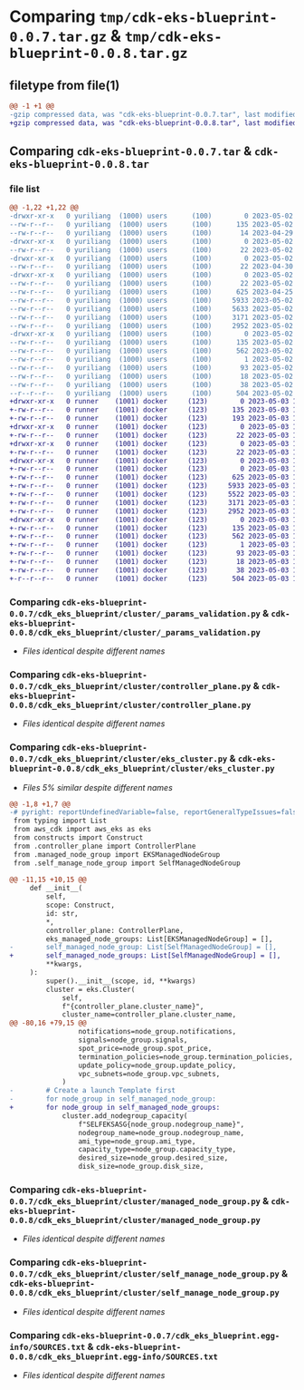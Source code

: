# Comparing `tmp/cdk-eks-blueprint-0.0.7.tar.gz` & `tmp/cdk-eks-blueprint-0.0.8.tar.gz`

## filetype from file(1)

```diff
@@ -1 +1 @@
-gzip compressed data, was "cdk-eks-blueprint-0.0.7.tar", last modified: Tue May  2 01:41:41 2023, max compression
+gzip compressed data, was "cdk-eks-blueprint-0.0.8.tar", last modified: Wed May  3 14:51:53 2023, max compression
```

## Comparing `cdk-eks-blueprint-0.0.7.tar` & `cdk-eks-blueprint-0.0.8.tar`

### file list

```diff
@@ -1,22 +1,22 @@
-drwxr-xr-x   0 yuriliang  (1000) users      (100)        0 2023-05-02 01:41:41.810035 cdk-eks-blueprint-0.0.7/
--rw-r--r--   0 yuriliang  (1000) users      (100)      135 2023-05-02 01:41:41.810035 cdk-eks-blueprint-0.0.7/PKG-INFO
--rw-r--r--   0 yuriliang  (1000) users      (100)       14 2023-04-29 11:18:46.000000 cdk-eks-blueprint-0.0.7/README.md
-drwxr-xr-x   0 yuriliang  (1000) users      (100)        0 2023-05-02 01:41:41.806037 cdk-eks-blueprint-0.0.7/cdk_eks_blueprint/
--rw-r--r--   0 yuriliang  (1000) users      (100)       22 2023-05-02 01:38:40.000000 cdk-eks-blueprint-0.0.7/cdk_eks_blueprint/__init__.py
-drwxr-xr-x   0 yuriliang  (1000) users      (100)        0 2023-05-02 01:41:41.810035 cdk-eks-blueprint-0.0.7/cdk_eks_blueprint/addons/
--rw-r--r--   0 yuriliang  (1000) users      (100)       22 2023-04-30 10:36:01.000000 cdk-eks-blueprint-0.0.7/cdk_eks_blueprint/addons/__init__.py
-drwxr-xr-x   0 yuriliang  (1000) users      (100)        0 2023-05-02 01:41:41.810035 cdk-eks-blueprint-0.0.7/cdk_eks_blueprint/cluster/
--rw-r--r--   0 yuriliang  (1000) users      (100)       22 2023-05-02 01:38:52.000000 cdk-eks-blueprint-0.0.7/cdk_eks_blueprint/cluster/__init__.py
--rw-r--r--   0 yuriliang  (1000) users      (100)      625 2023-04-25 10:05:59.000000 cdk-eks-blueprint-0.0.7/cdk_eks_blueprint/cluster/_params_validation.py
--rw-r--r--   0 yuriliang  (1000) users      (100)     5933 2023-05-02 01:39:23.000000 cdk-eks-blueprint-0.0.7/cdk_eks_blueprint/cluster/controller_plane.py
--rw-r--r--   0 yuriliang  (1000) users      (100)     5633 2023-05-02 01:39:57.000000 cdk-eks-blueprint-0.0.7/cdk_eks_blueprint/cluster/eks_cluster.py
--rw-r--r--   0 yuriliang  (1000) users      (100)     3171 2023-05-02 01:40:03.000000 cdk-eks-blueprint-0.0.7/cdk_eks_blueprint/cluster/managed_node_group.py
--rw-r--r--   0 yuriliang  (1000) users      (100)     2952 2023-05-02 01:40:09.000000 cdk-eks-blueprint-0.0.7/cdk_eks_blueprint/cluster/self_manage_node_group.py
-drwxr-xr-x   0 yuriliang  (1000) users      (100)        0 2023-05-02 01:41:41.810035 cdk-eks-blueprint-0.0.7/cdk_eks_blueprint.egg-info/
--rw-r--r--   0 yuriliang  (1000) users      (100)      135 2023-05-02 01:41:41.000000 cdk-eks-blueprint-0.0.7/cdk_eks_blueprint.egg-info/PKG-INFO
--rw-r--r--   0 yuriliang  (1000) users      (100)      562 2023-05-02 01:41:41.000000 cdk-eks-blueprint-0.0.7/cdk_eks_blueprint.egg-info/SOURCES.txt
--rw-r--r--   0 yuriliang  (1000) users      (100)        1 2023-05-02 01:41:41.000000 cdk-eks-blueprint-0.0.7/cdk_eks_blueprint.egg-info/dependency_links.txt
--rw-r--r--   0 yuriliang  (1000) users      (100)       93 2023-05-02 01:41:41.000000 cdk-eks-blueprint-0.0.7/cdk_eks_blueprint.egg-info/requires.txt
--rw-r--r--   0 yuriliang  (1000) users      (100)       18 2023-05-02 01:41:41.000000 cdk-eks-blueprint-0.0.7/cdk_eks_blueprint.egg-info/top_level.txt
--rw-r--r--   0 yuriliang  (1000) users      (100)       38 2023-05-02 01:41:41.810035 cdk-eks-blueprint-0.0.7/setup.cfg
--r--r--r--   0 yuriliang  (1000) users      (100)      504 2023-05-02 01:41:37.000000 cdk-eks-blueprint-0.0.7/setup.py
+drwxr-xr-x   0 runner    (1001) docker     (123)        0 2023-05-03 14:51:53.074474 cdk-eks-blueprint-0.0.8/
+-rw-r--r--   0 runner    (1001) docker     (123)      135 2023-05-03 14:51:53.074474 cdk-eks-blueprint-0.0.8/PKG-INFO
+-rw-r--r--   0 runner    (1001) docker     (123)      193 2023-05-03 14:51:14.000000 cdk-eks-blueprint-0.0.8/README.md
+drwxr-xr-x   0 runner    (1001) docker     (123)        0 2023-05-03 14:51:53.074474 cdk-eks-blueprint-0.0.8/cdk_eks_blueprint/
+-rw-r--r--   0 runner    (1001) docker     (123)       22 2023-05-03 14:51:14.000000 cdk-eks-blueprint-0.0.8/cdk_eks_blueprint/__init__.py
+drwxr-xr-x   0 runner    (1001) docker     (123)        0 2023-05-03 14:51:53.074474 cdk-eks-blueprint-0.0.8/cdk_eks_blueprint/addons/
+-rw-r--r--   0 runner    (1001) docker     (123)       22 2023-05-03 14:51:14.000000 cdk-eks-blueprint-0.0.8/cdk_eks_blueprint/addons/__init__.py
+drwxr-xr-x   0 runner    (1001) docker     (123)        0 2023-05-03 14:51:53.074474 cdk-eks-blueprint-0.0.8/cdk_eks_blueprint/cluster/
+-rw-r--r--   0 runner    (1001) docker     (123)        0 2023-05-03 14:51:14.000000 cdk-eks-blueprint-0.0.8/cdk_eks_blueprint/cluster/__init__.py
+-rw-r--r--   0 runner    (1001) docker     (123)      625 2023-05-03 14:51:14.000000 cdk-eks-blueprint-0.0.8/cdk_eks_blueprint/cluster/_params_validation.py
+-rw-r--r--   0 runner    (1001) docker     (123)     5933 2023-05-03 14:51:14.000000 cdk-eks-blueprint-0.0.8/cdk_eks_blueprint/cluster/controller_plane.py
+-rw-r--r--   0 runner    (1001) docker     (123)     5522 2023-05-03 14:51:14.000000 cdk-eks-blueprint-0.0.8/cdk_eks_blueprint/cluster/eks_cluster.py
+-rw-r--r--   0 runner    (1001) docker     (123)     3171 2023-05-03 14:51:14.000000 cdk-eks-blueprint-0.0.8/cdk_eks_blueprint/cluster/managed_node_group.py
+-rw-r--r--   0 runner    (1001) docker     (123)     2952 2023-05-03 14:51:14.000000 cdk-eks-blueprint-0.0.8/cdk_eks_blueprint/cluster/self_manage_node_group.py
+drwxr-xr-x   0 runner    (1001) docker     (123)        0 2023-05-03 14:51:53.074474 cdk-eks-blueprint-0.0.8/cdk_eks_blueprint.egg-info/
+-rw-r--r--   0 runner    (1001) docker     (123)      135 2023-05-03 14:51:53.000000 cdk-eks-blueprint-0.0.8/cdk_eks_blueprint.egg-info/PKG-INFO
+-rw-r--r--   0 runner    (1001) docker     (123)      562 2023-05-03 14:51:53.000000 cdk-eks-blueprint-0.0.8/cdk_eks_blueprint.egg-info/SOURCES.txt
+-rw-r--r--   0 runner    (1001) docker     (123)        1 2023-05-03 14:51:53.000000 cdk-eks-blueprint-0.0.8/cdk_eks_blueprint.egg-info/dependency_links.txt
+-rw-r--r--   0 runner    (1001) docker     (123)       93 2023-05-03 14:51:53.000000 cdk-eks-blueprint-0.0.8/cdk_eks_blueprint.egg-info/requires.txt
+-rw-r--r--   0 runner    (1001) docker     (123)       18 2023-05-03 14:51:53.000000 cdk-eks-blueprint-0.0.8/cdk_eks_blueprint.egg-info/top_level.txt
+-rw-r--r--   0 runner    (1001) docker     (123)       38 2023-05-03 14:51:53.074474 cdk-eks-blueprint-0.0.8/setup.cfg
+-r--r--r--   0 runner    (1001) docker     (123)      504 2023-05-03 14:51:20.000000 cdk-eks-blueprint-0.0.8/setup.py
```

### Comparing `cdk-eks-blueprint-0.0.7/cdk_eks_blueprint/cluster/_params_validation.py` & `cdk-eks-blueprint-0.0.8/cdk_eks_blueprint/cluster/_params_validation.py`

 * *Files identical despite different names*

### Comparing `cdk-eks-blueprint-0.0.7/cdk_eks_blueprint/cluster/controller_plane.py` & `cdk-eks-blueprint-0.0.8/cdk_eks_blueprint/cluster/controller_plane.py`

 * *Files identical despite different names*

### Comparing `cdk-eks-blueprint-0.0.7/cdk_eks_blueprint/cluster/eks_cluster.py` & `cdk-eks-blueprint-0.0.8/cdk_eks_blueprint/cluster/eks_cluster.py`

 * *Files 5% similar despite different names*

```diff
@@ -1,8 +1,7 @@
-# pyright: reportUndefinedVariable=false, reportGeneralTypeIssues=false
 from typing import List
 from aws_cdk import aws_eks as eks
 from constructs import Construct
 from .controller_plane import ControllerPlane
 from .managed_node_group import EKSManagedNodeGroup
 from .self_manage_node_group import SelfManagedNodeGroup
 
@@ -11,15 +10,15 @@
     def __init__(
         self,
         scope: Construct,
         id: str,
         *,
         controller_plane: ControllerPlane,
         eks_managed_node_groups: List[EKSManagedNodeGroup] = [],
-        self_managed_node_group: List[SelfManagedNodeGroup] = [],
+        self_managed_node_groups: List[SelfManagedNodeGroup] = [],
         **kwargs,
     ):
         super().__init__(scope, id, **kwargs)
         cluster = eks.Cluster(
             self,
             f"{controller_plane.cluster_name}",
             cluster_name=controller_plane.cluster_name,
@@ -80,16 +79,15 @@
                 notifications=node_group.notifications,
                 signals=node_group.signals,
                 spot_price=node_group.spot_price,
                 termination_policies=node_group.termination_policies,
                 update_policy=node_group.update_policy,
                 vpc_subnets=node_group.vpc_subnets,
             )
-        # Create a launch Template first
-        for node_group in self_managed_node_group:
+        for node_group in self_managed_node_groups:
             cluster.add_nodegroup_capacity(
                 f"SELFEKSASG{node_group.nodegroup_name}",
                 nodegroup_name=node_group.nodegroup_name,
                 ami_type=node_group.ami_type,
                 capacity_type=node_group.capacity_type,
                 desired_size=node_group.desired_size,
                 disk_size=node_group.disk_size,
```

### Comparing `cdk-eks-blueprint-0.0.7/cdk_eks_blueprint/cluster/managed_node_group.py` & `cdk-eks-blueprint-0.0.8/cdk_eks_blueprint/cluster/managed_node_group.py`

 * *Files identical despite different names*

### Comparing `cdk-eks-blueprint-0.0.7/cdk_eks_blueprint/cluster/self_manage_node_group.py` & `cdk-eks-blueprint-0.0.8/cdk_eks_blueprint/cluster/self_manage_node_group.py`

 * *Files identical despite different names*

### Comparing `cdk-eks-blueprint-0.0.7/cdk_eks_blueprint.egg-info/SOURCES.txt` & `cdk-eks-blueprint-0.0.8/cdk_eks_blueprint.egg-info/SOURCES.txt`

 * *Files identical despite different names*

